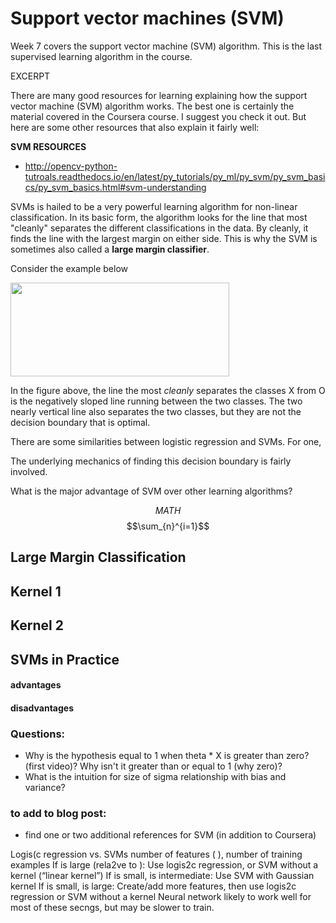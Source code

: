 
# Support vector machines (SVM)

Week 7 covers the support vector machine (SVM) algorithm. This is the last supervised learning algorithm in the course.

EXCERPT

There are many good resources for learning explaining how the support vector machine (SVM) algorithm works. The best one is certainly the material covered in the Coursera course. I suggest you check it out. But here are some other resources that also explain it fairly well:

**SVM RESOURCES**
* http://opencv-python-tutroals.readthedocs.io/en/latest/py_tutorials/py_ml/py_svm/py_svm_basics/py_svm_basics.html#svm-understanding

SVMs is hailed to be a very powerful learning algorithm for non-linear classification. In its basic form, the algorithm looks for the line that most "cleanly" separates the different classifications in the data. By cleanly, it finds the line with the largest margin on either side. This is why the SVM is sometimes also called a **large margin classifier**.

Consider the example below

<a href="{{site.url}}/img/wk7_8.png">
<img src="{{site.url}}/img/wk7_8.png" width="350" height="150"/>
</a>

In the figure above, the line the most *cleanly* separates the classes X from O is the negatively sloped line running between the two classes. The two nearly vertical line also separates the two classes, but they are not the decision boundary that is optimal.

There are some similarities between logistic regression and SVMs. For one, 



The underlying mechanics of finding this decision boundary is fairly involved. 




What is the major advantage of SVM over other learning algorithms?

$$MATH$$
$$\sum_{n}^{i=1}$$

## Large Margin Classification

## Kernel 1

## Kernel 2

## SVMs in Practice

#### advantages

#### disadvantages



### Questions:
- Why is the hypothesis equal to 1 when theta * X is greater than zero? (first video)? Why isn't it greater than or equal to 1 (why zero)?
- What is the intuition for size of sigma relationship with bias and variance?


### to add to blog post: 
* find one or two additional references for SVM (in addition to Coursera)

 Logis(c regression vs. SVMs
number of features ( ),   number of training examples If   is large (rela2ve to ):
Use logis2c regression, or SVM without a kernel (“linear kernel”)
If   is small,   is intermediate: Use SVM with Gaussian kernel
If   is small,   is large:
Create/add more features, then use logis2c regression or SVM without a kernel
Neural network likely to work well for most of these secngs, but may be slower to train.